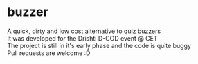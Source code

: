 # buzzer
A quick, dirty and low cost alternative to quiz buzzers  
It was developed for the Drishti D-COD event @ CET  
The project is still in it's early phase and the code is quite buggy  
Pull requests are welcome :D
